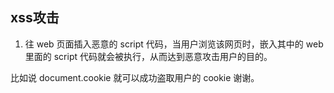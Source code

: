 ## xss攻击

1. 往 web 页面插入恶意的 script 代码，当用户浏览该网页时，嵌入其中的 web 里面的 script 代码就会被执行，从而达到恶意攻击用户的目的。

比如说 document.cookie 就可以成功盗取用户的 cookie 谢谢。
